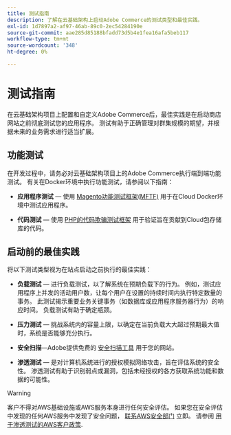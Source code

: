 ```yaml
---
title: 测试指南
description: 了解在云基础架构上启动Adobe Commerce的测试类型和最佳实践。
exl-id: 1d7897a2-af97-46ab-89c0-2ec54284190e
source-git-commit: aae285d85188bfadd73d5b4e1fea16afa5beb117
workflow-type: tm+mt
source-wordcount: '348'
ht-degree: 0%

---
```


# 测试指南

在云基础架构项目上配置和自定义Adobe Commerce后，最佳实践是在启动商店网站之前彻底测试您的应用程序。 测试有助于正确管理对群集规模的期望，并根据未来的业务需求进行适当扩展。

## 功能测试

在开发过程中，请务必对云基础架构项目上的Adobe Commerce执行端到端功能测试。 有关在Docker环境中执行功能测试，请参阅以下指南：

- **应用程序测试** — 使用 [Magento功能测试框架(MFTF)](https://developer.adobe.com/commerce/cloud-tools/docker/test/application-testing/) 用于在Cloud Docker环境中测试应用程序。

- **代码测试** — 使用 [PHP的代码欺骗测试框架](https://developer.adobe.com/commerce/cloud-tools/docker/test/code-testing/) 用于验证旨在贡献到Cloud包存储库的代码。

## 启动前的最佳实践

将以下测试类型视为在站点启动之前执行的最佳实践：

- **负载测试** — 进行负载测试，以了解系统在预期负载下的行为。 例如，测试应用程序上并发的活动用户数，让每个用户在设置的持续时间内执行特定数量的事务。 此测试揭示重要业务关键事务（如数据库或应用程序服务器行为）的响应时间。 负载测试有助于确定瓶颈。

- **压力测试** — 挑战系统内的容量上限，以确定在当前负载大大超过预期最大值时，系统是否能够充分执行。

- **安全扫描**—Adobe提供免费的 [安全扫描工具](../launch/overview.md#set-up-the-security-scan-tool) 用于您的网站。

- **渗透测试** — 是对计算机系统进行的授权模拟网络攻击，旨在评估系统的安全性。 渗透测试有助于识别弱点或漏洞，包括未经授权的各方获取系统功能和数据的可能性。

>[!WARNING]
>
>客户不得对AWS基础设施或AWS服务本身进行任何安全评估。 如果您在安全评估中发现的任何AWS服务中发现了安全问题， [联系AWS安全部门](mailto:aws-security@amazon.com) 立即。 请参阅 [用于渗透测试的AWS客户政策](https://aws.amazon.com/security/penetration-testing/).

